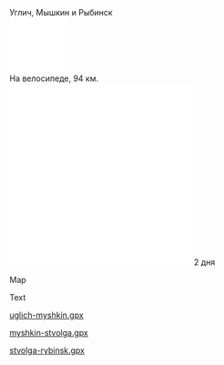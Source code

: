 
<link rel="stylesheet" href="../assets-custom/css/style-markdown.css">
<div class="cover-container" style="background-image: url('rybinsk-1600.jpg');">
	<div class="cover-text">
		<div class="cover-title">
            Углич, Мышкин и Рыбинск
        </div>
		<div class="cover-description">
			<div class="packages-location">
                <img loading="lazy" src="../assets-custom/bike-96.png" alt="" class="cover-icon">
                <div class="h4-default regular">На велосипеде, 94 км.</div>
            </div>
            <div>
                <img class="cover-icon" loading="lazy" src="../assets-custom/icon_time.png" alt=""  />
                <span>2 дня</span>
            </div>
		</div>
	</div>
</div>

Map

<div id="map"></div>

Text

[uglich-myshkin.gpx](uglich-myshkin.gpx)

[myshkin-stvolga.gpx](myshkin-stvolga.gpx)

[stvolga-rybinsk.gpx](stvolga-rybinsk.gpx)







<script src="https://api.mapbox.com/mapbox-gl-js/v2.14.1/mapbox-gl.js"></script>

<script src="../assets-custom/js/gpx2mapbox.js"></script>

<script>
	initializeGPXMap({
		gpxFilePath: 'tver-toporok.gpx',
		mapHeight: '300px',
		center: [37.6173, 55.7558],
		zoom: 6, 
		containerId: 'map'
	});
</script>